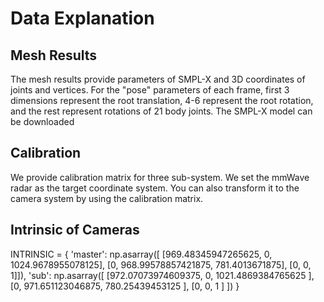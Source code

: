 # Data Explanation

## Mesh Results

The mesh results provide parameters of SMPL-X and 3D coordinates of joints and vertices. For the "pose" parameters of each frame, first 3 dimensions represent the root translation, 4-6 represent the root rotation, and the rest represent rotations of 21 body joints. The SMPL-X model can be downloaded 

[here]: https://smpl-x.is.tue.mpg.de/index.html.

## Calibration

We provide calibration matrix for three sub-system. We set the mmWave radar as the target coordinate system. You can also transform it to the camera system by using the calibration matrix.

## Intrinsic of Cameras

INTRINSIC = {
    'master': np.asarray([
        [969.48345947265625,    0,                  1024.9678955078125],
        [0,                     968.99578857421875, 781.4013671875],
        [0,                     0,                  1]]),
    'sub': np.asarray([
        [972.07073974609375,    0,                  1021.4869384765625  ],
        [0,                     971.651123046875,   780.25439453125     ],
        [0,                     0,                  1                   ]
    ])
}
